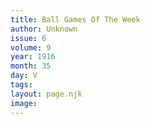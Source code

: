 ```yaml
---
title: Ball Games Of The Week
author: Unknown
issue: 6
volume: 9
year: 1916
month: 35
day: V
tags:
layout: page.njk
image:
---
```



